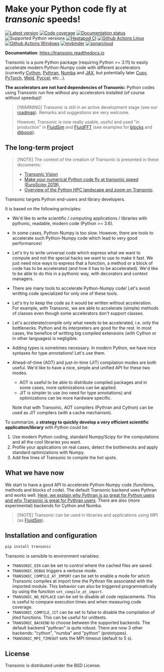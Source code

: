 # Make your Python code fly at *transonic* speeds!

[![Latest version](https://badge.fury.io/py/transonic.svg)](https://pypi.python.org/pypi/transonic/)
[![Code coverage](https://codecov.io/gh/fluiddyn/transonic/branch/branch%2Fdefault/graph/badge.svg)](https://codecov.io/gh/fluiddyn/transonic)
[![Documentation status](https://readthedocs.org/projects/transonic/badge/?version=latest)](http://transonic.readthedocs.org)
![Supported Python versions](https://img.shields.io/pypi/pyversions/transonic.svg)
[![Heptapod CI](https://foss.heptapod.net/fluiddyn/transonic/badges/branch/default/pipeline.svg)](https://foss.heptapod.net/fluiddyn/transonic/-/pipelines)
[![Github Actions Linux](https://github.com/fluiddyn/transonic/actions/workflows/ci-linux.yml/badge.svg?branch=branch/default)](https://github.com/fluiddyn/transonic/actions)
[![Github Actions Windows](https://github.com/fluiddyn/transonic/actions/workflows/ci-windows.yml/badge.svg?branch=branch/default)](https://github.com/fluiddyn/transonic/actions)
[![mybinder](https://mybinder.org/badge_logo.svg)](https://mybinder.org/v2/gh/fluiddyn/transonic/branch/default?urlpath=lab/tree/doc/ipynb/executed)
[![sonarcloud](https://sonarcloud.io/api/project_badges/measure?project=fluiddyn_transonic&metric=alert_status)](https://sonarcloud.io/dashboard?id=fluiddyn_transonic)

<!-- [![Github Actions](https://github.com/fluiddyn/transonic/actions/workflows/ci.yml/badge.svg?branch=branch/default)](https://github.com/fluiddyn/transonic/actions) -->

**Documentation**: <https://transonic.readthedocs.io>

<!-- start short description -->

Transonic is a pure Python package (requiring Python >= 3.11) to easily accelerate modern
Python-Numpy code with different accelerators (currently [Cython], [Pythran], [Numba] and
[JAX], but potentially later [Cupy], [PyTorch], [Weld], [Pyccel], etc...).

**The accelerators are not hard dependencies of Transonic:** Python codes using Transonic
run fine without any accelerators installed (of course without speedup)!

<!-- end short description -->

> [!WARNING] Transonic is still in an active development stage (see our
> [roadmap](https://transonic.readthedocs.io/en/latest/roadmap.html)). Remarks and
> suggestions are very welcome.
>
> However, Transonic is now really usable, useful and used "in production" in
> [FluidSim](https://foss.heptapod.net/fluiddyn/fluidsim) and
> [FluidFFT](https://foss.heptapod.net/fluiddyn/fluidfft) (see examples for
> [blocks](https://foss.heptapod.net/fluiddyn/fluidsim/src/default/fluidsim/base/time_stepping/pseudo_spect.py)
> and
> [@boost](https://foss.heptapod.net/fluiddyn/fluidfft/src/default/fluidfft/fft3d/operators.py)).

## The long-term project

> [!NOTE] The context of the creation of Transonic is presented in these documents:
>
> - [Transonic Vision](https://fluiddyn.netlify.app/transonic-vision.html)
> - [Make your numerical Python code fly at transonic speed (EuroScipy 2019)](http://www.legi.grenoble-inp.fr/people/Pierre.Augier/docs/ipynbslides/20190904-euroscipy-transonic/pres.slides.html#/),
> - [Overview of the Python HPC landscape and zoom on Transonic](http://www.legi.grenoble-inp.fr/people/Pierre.Augier/docs/ipynbslides/20190319_PySciDataGre_transonic/pres_20190319_PySciDataGre_transonic.slides.html).

Transonic targets Python end-users and library developers.

It is based on the following principles:

- We'd like to write scientific / computing applications / libraries with pythonic,
  readable, modern code (Python >= 3.6).

- In some cases, Python-Numpy is too slow. However, there are tools to accelerate such
  Python-Numpy code which lead to very good performances!

- Let's try to write universal code which express what we want to compute and not the
  special hacks we want to use to make it fast. We just need nice ways to express that a
  function, a method or a block of code has to be accelerated (and how it has to be
  accelerated). We'd like to be able to do this in a pythonic way, with decorators and
  context managers.

- There are many tools to accelerate Python-Numpy code! Let's avoid writting code
  specialized for only one of these tools.

- Let's try to keep the code as it would be written without acceleration. For example,
  with Transonic, we are able to accelerate (simple) methods of classes even though some
  accelerators don't support classes.

- Let's accelerate/compile only what needs to be accelerated, i.e. only the bottlenecks.
  Python and its interpreters are good for the rest. In most cases, the benefice of
  writting big compiled extensions (with Cython or in other languages) is negligible.

- Adding types is sometimes necessary. In modern Python, we have nice syntaxes for type
  annotations! Let's use them.

- Ahead-of-time (AOT) and just-in-time (JIT) compilation modes are both useful. We'd like
  to have a nice, simple and unified API for these two modes.

  - AOT is useful to be able to distribute compiled packages and in some cases, more
    optimizations can be applied.
  - JIT is simpler to use (no need for type annotations) and optimizations can be more
    hardware specific.

  Note that with Transonic, AOT compilers (Pythran and Cython) can be used as JIT
  compilers (with a cache mechanism).

To summarize, a **strategy to quickly develop a very efficient scientific
application/library** with Python could be:

1. Use modern Python coding, standard Numpy/Scipy for the computations and all the cool
   libraries you want.
2. Profile your applications on real cases, detect the bottlenecks and apply standard
   optimizations with Numpy.
3. Add few lines of Transonic to compile the hot spots.

## What we have now

We start to have a good API to accelerate Python-Numpy code (functions, methods and
blocks of code). The default Transonic backend uses Pythran and works well.
[Here, we explain why Pythran is so great for Python users and why Transonic is great for Pythran users](https://transonic.readthedocs.io/en/latest/backends/pythran.html).
There are also (more experimental) backends for Cython and Numba.

> [!NOTE] Transonic can be used in libraries and applications using MPI (as
> [FluidSim](https://foss.heptapod.net/fluiddyn/fluidsim)).

## Installation and configuration

```bash
pip install transonic
```

Transonic is sensible to environment variables:

- `TRANSONIC_DIR` can be set to control where the cached files are saved.
- `TRANSONIC_DEBUG` triggers a verbose mode.
- `TRANSONIC_COMPILE_AT_IMPORT` can be set to enable a mode for which Transonic compiles
  at import time the Pythran file associated with the imported module. This behavior can
  also be triggered programmatically by using the function `set_compile_at_import`.
- `TRANSONIC_NO_REPLACE` can be set to disable all code replacements. This is useful to
  compare execution times and when measuring code coverage.
- `TRANSONIC_COMPILE_JIT` can be set to false to disable the compilation of jited
  functions. This can be useful for unittests.
- `TRANSONIC_BACKEND` to choose between the supported backends. The default backend
  "pythran" is quite robust. There are now 3 other backends: "cython", "numba" and
  "python" (prototypes).
- `TRANSONIC_MPI_TIMEOUT` sets the MPI timeout (default to 5 s).

## License

Transonic is distributed under the BSD License.

[cupy]: https://cupy.chainer.org/
[cython]: https://cython.org/
[jax]: https://github.com/google/jax
[numba]: https://numba.pydata.org/
[pyccel]: https://github.com/pyccel/pyccel
[pythran]: https://github.com/serge-sans-paille/pythran
[pytorch]: https://pytorch.org/
[weld]: https://github.com/weld-project/weld
